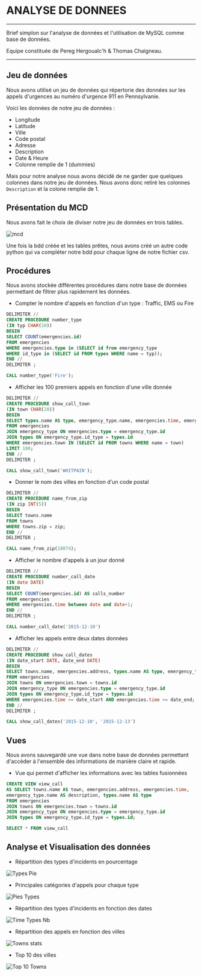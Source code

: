 # ANALYSE DE DONNEES

---

Brief simplon sur l'analyse de données et l'utilisation de MySQL comme base de données.  

Equipe constituée de Pereg Hergoualc'h & Thomas Chaigneau.

---

## Jeu de données

Nous avons utilisé un jeu de données qui répertorie des données sur les appels d'urgences au numéro d'urgence 911 en Pennsylvanie.   

Voici les données de notre jeu de données :  
- Longitude
- Latitude
- Ville
- Code postal
- Adresse
- Description
- Date & Heure
- Colonne remplie de 1 (dummies)

Mais pour notre analyse nous avons décidé de ne garder que quelques colonnes dans notre jeu de données. Nous avons donc retiré les colonnes `Description` et la colone remplie de 1.  

## Présentation du MCD

Nous avons fait le choix de diviser notre jeu de données en trois tables.

![mcd](./images/MCD.png)

Une fois la bdd créée et les tables prêtes, nous avons créé un autre code python qui va compléter notre bdd pour chaque ligne de notre fichier csv.

## Procédures

Nous avons stockée différentes procédures dans notre base de données permettant de filtrer plus rapidement les données.  

- Compter le nombre d'appels en fonction d'un type : Traffic, EMS ou Fire

```SQL
DELIMITER //
CREATE PROCEDURE number_type
(IN typ CHAR(10))
BEGIN
SELECT COUNT(emergencies.id) 
FROM emergencies 
WHERE emergencies.type in (SELECT id from emergency_type 
WHERE id_type in (SELECT id FROM types WHERE name = typ));
END //
DELIMITER ;

CALL number_type('Fire');
```

- Afficher les 100 premiers appels en fonction d'une ville donnée

```SQL
DELIMITER //
CREATE PROCEDURE show_call_town
(IN town CHAR(20))
BEGIN
SELECT types.name AS type, emergency_type.name, emergencies.time, emergencies.address
FROM emergencies
JOIN emergency_type ON emergencies.type = emergency_type.id
JOIN types ON emergency_type.id_type = types.id
WHERE emergencies.town IN (SELECT id FROM towns WHERE name = town)
LIMIT 100;
END //
DELIMITER ;

CALL show_call_town('WHITPAIN');
```

- Donner le nom des villes en fonction d'un code postal

```SQL
DELIMITER //
CREATE PROCEDURE name_from_zip
(IN zip INT(5))
BEGIN
SELECT towns.name 
FROM towns 
WHERE towns.zip = zip;
END //
DELIMITER ;

CALL name_from_zip(18074);
```

- Afficher le nombre d'appels à un jour donné

```SQL
DELIMITER //
CREATE PROCEDURE number_call_date
(IN date DATE)
BEGIN
SELECT COUNT(emergencies.id) AS calls_number
FROM emergencies
WHERE emergencies.time between date and date+1;
END //
DELIMITER ;

CALL number_call_date('2015-12-10')
```

- Afficher les appels entre deux dates données

```SQL
DELIMITER //
CREATE PROCEDURE show_call_dates
(IN date_start DATE, date_end DATE)
BEGIN
SELECT towns.name, emergencies.address, types.name AS type, emergency_type.name
FROM emergencies
JOIN towns ON emergencies.town = towns.id
JOIN emergency_type ON emergencies.type = emergency_type.id
JOIN types ON emergency_type.id_type = types.id
WHERE emergencies.time >= date_start AND emergencies.time <= date_end;
END //
DELIMITER ;

CALL show_call_dates('2015-12-10', '2015-12-13')
```

## Vues

Nous avons sauvegardé une vue dans notre base de données permettant d'accèder à l'ensemble des informations de manière claire et rapide.  

- Vue qui permet d'afficher les informations avec les tables fusionnées

```SQL
CREATE VIEW view_call
AS SELECT towns.name AS town, emergencies.address, emergencies.time, 
emergency_type.name AS description, types.name AS type
FROM emergencies
JOIN towns ON emergencies.town = towns.id
JOIN emergency_type ON emergencies.type = emergency_type.id
JOIN types ON emergency_type.id_type = types.id;

SELECT * FROM view_call
```

## Analyse et Visualisation des données

- Répartition des types d'incidents en pourcentage

![Types Pie](./images/types_pie.PNG)

- Principales catégories d'appels pour chaque type

![Pies Types](./images/pies_types.png)

- Répartition des types d'incidents en fonction des dates

![Time Types Nb](./images/time_types_number.PNG)

- Répartition des appels en fonction des villes

![Towns stats](./images/towns_stats.PNG)

- Top 10 des villes

![Top 10 Towns](./images/towns_top10.PNG)